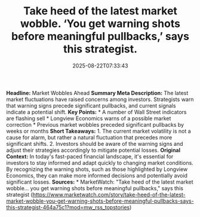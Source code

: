 ﻿---
title: "Take heed of the latest market wobble. ‘You get warning shots before meaningful pullbacks,’ says this strategist."
date: "2025-08-22T07:33:43"
category: "Markets"
summary: ""
slug: "take heed of the latest market wobble you get warning shots "
source_urls:
  - "https://www.marketwatch.com/story/take-heed-of-the-latest-market-wobble-you-get-warning-shots-before-meaningful-pullbacks-says-this-strategist-464a75c1?mod=mw_rss_topstories"
seo:
  title: "Take heed of the latest market wobble. ‘You get warning shots before meaningful pullbacks,’ says this strategist. | Hash n Hedge"
  description: ""
  keywords: ["news", "markets", "brief"]
---
**Headline:** Market Wobbles Ahead  **Summary Meta Description:** The latest market fluctuations have raised concerns among investors. Strategists warn that warning signs precede significant pullbacks, and current signals indicate a potential shift.  **Key Points:**  * A number of Wall Street indicators are flashing sell * Longview Economics warns of a possible market correction * Previous market wobbles preceded significant pullbacks by weeks or months  **Short Takeaways:**  1. The current market volatility is not a cause for alarm, but rather a natural fluctuation that precedes more significant shifts. 2. Investors should be aware of the warning signs and adjust their strategies accordingly to mitigate potential losses.  **Original Context:** In today's fast-paced financial landscape, it's essential for investors to stay informed and adapt quickly to changing market conditions. By recognizing the warning shots, such as those highlighted by Longview Economics, they can make more informed decisions and potentially avoid significant losses.  **Sources:**  * MarketWatch: "Take heed of the latest market wobble... you get warning shots before meaningful pullbacks," says this strategist (https://www.marketwatch.com/story/take-heed-of-the-latest-market-wobble-you-get-warning-shots-before-meaningful-pullbacks-says-this-strategist-464a75c1?mod=mw_rss_topstories) 
